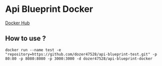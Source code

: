 Api Blueprint Docker
=================

[Docker Hub](https://hub.docker.com/r/dozer47528/api-blueprint-docker/)

## How to use ?
`docker run --name test -e "repository=https://github.com/dozer47528/api-blueprint-test.git" -p 80:80 -p 8080:8080 -p 3000:3000 -d dozer47528/api-blueprint-docker`
